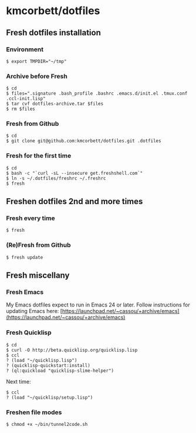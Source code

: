# kmcorbett/dotfiles

## Fresh dotfiles installation

### Environment

    $ export TMPDIR="~/tmp"

### Archive before Fresh

    $ cd
    $ files=".signature .bash_profile .bashrc .emacs.d/init.el .tmux.conf .ccl-init.lisp"
    $ tar cvf dotfiles-archive.tar $files
    $ rm $files

### Fresh from Github

    $ cd
    $ git clone git@github.com:kmcorbett/dotfiles.git .dotfiles

### Fresh for the first time

    $ cd
    $ bash -c "`curl -sL --insecure get.freshshell.com`"
    $ ln -s ~/.dotfiles/freshrc ~/.freshrc
    $ fresh

## Freshen dotfiles 2nd and more times

### Fresh every time

    $ fresh

### (Re)Fresh from Github

    $ fresh update

## Fresh miscellany

### Fresh Emacs

My Emacs dotfiles expect to run in Emacs 24 or later. Follow
instructions for updating Emacs here: 
[https://launchpad.net/~cassou/+archive/emacs](https://launchpad.net/~cassou/+archive/emacs)

### Fresh Quicklisp

    $ cd
    $ curl -O http://beta.quicklisp.org/quicklisp.lisp
    $ ccl
    ? (load "~/quicklisp.lisp")
    ? (quicklisp-quickstart:install)
    ? (ql:quickload "quicklisp-slime-helper")

Next time:

    $ ccl
    ? (load "~/quicklisp/setup.lisp")
    
### Freshen file modes

    $ chmod +x ~/bin/tunnel2code.sh
